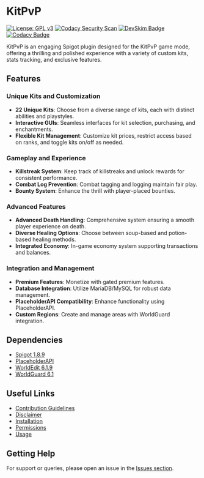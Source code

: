 # KitPvP

[![License: GPL v3](https://img.shields.io/badge/License-GPLv3-blue.svg)](https://www.gnu.org/licenses/gpl-3.0)
[![Codacy Security Scan](https://github.com/Foulest/KitPvP/actions/workflows/codacy.yml/badge.svg)](https://github.com/Foulest/KitPvP/actions/workflows/codacy.yml)
[![DevSkim Badge](https://github.com/Foulest/KitPvP/actions/workflows/devskim.yml/badge.svg)](https://github.com/Foulest/KitPvP/actions/workflows/devskim.yml)
[![Codacy Badge](https://app.codacy.com/project/badge/Grade/67e6fb9977c449b6bca1678c193c5f13)](https://app.codacy.com/gh/Foulest/KitPvP/dashboard?utm_source=gh&utm_medium=referral&utm_content=&utm_campaign=Badge_grade)

KitPvP is an engaging Spigot plugin designed for the KitPvP game mode, offering a thrilling and polished experience with a variety of custom kits, stats tracking, and exclusive features.

## Features

### Unique Kits and Customization
- **22 Unique Kits**: Choose from a diverse range of kits, each with distinct abilities and playstyles.
- **Interactive GUIs**: Seamless interfaces for kit selection, purchasing, and enchantments.
- **Flexible Kit Management**: Customize kit prices, restrict access based on ranks, and toggle kits on/off as needed.

### Gameplay and Experience
- **Killstreak System**: Keep track of killstreaks and unlock rewards for consistent performance.
- **Combat Log Prevention**: Combat tagging and logging maintain fair play.
- **Bounty System**: Enhance the thrill with player-placed bounties.

### Advanced Features
- **Advanced Death Handling**: Comprehensive system ensuring a smooth player experience on death.
- **Diverse Healing Options**: Choose between soup-based and potion-based healing methods.
- **Integrated Economy**: In-game economy system supporting transactions and balances.

### Integration and Management
- **Premium Features**: Monetize with gated premium features.
- **Database Integration**: Utilize MariaDB/MySQL for robust data management.
- **PlaceholderAPI Compatibility**: Enhance functionality using PlaceholderAPI.
- **Custom Regions**: Create and manage areas with WorldGuard integration.


## Dependencies
- [Spigot 1.8.9](https://papermc.io/downloads/all)
- [PlaceholderAPI](https://spigotmc.org/resources/placeholderapi.6245)
- [WorldEdit 6.1.9](https://dev.bukkit.org/projects/worldedit/files/2597538)
- [WorldGuard 6.1](https://dev.bukkit.org/projects/worldguard/files/881691)

## Useful Links
- [Contribution Guidelines](https://github.com/Foulest/KitPvP/wiki/Contribution-Guidelines)
- [Disclaimer](https://github.com/Foulest/KitPvP/wiki/Disclaimer)
- [Installation](https://github.com/Foulest/KitPvP/wiki/Installation)
- [Permissions](https://github.com/Foulest/KitPvP/wiki/Permissions)
- [Usage](https://github.com/Foulest/KitPvP/wiki/Usage)

## Getting Help
For support or queries, please open an issue in the [Issues section](https://github.com/Foulest/KitPvP/issues).
